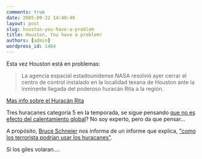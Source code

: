 ```yaml
---
comments: true
date: 2005-09-22 14:40:49
layout: post
slug: houston-you-have-a-problem
title: Houston, You have a problem!
authors: [admin]
wordpress_id: 1464
---
```


Esta vez Houston está en problemas:


> La agencia espacial estadounidense NASA resolvió ayer cerrar el centro de control instalado en la localidad texana de Houston ante la inminente llegada del poderoso huracán Rita a la región.


[Mas info sobre el Huracán Rita](http://replay.waybackmachine.org/20060211180559/http://news.google.cl/news?q=rita%20nasa&hl=es&lr=&rls=GGLG,GGLG:2005-27,GGLG:en&sa=N&tab=wn)

Tres huracanes categoría 5 en la temporada, se sigue pensando [que no es efecto del calentamiento global](http://replay.waybackmachine.org/20060211180559/http://cdp.blogsome.com/)?
No soy experto, pero da que pensar...

A propósito, [Bruce Schneier](http://replay.waybackmachine.org/20060211180559/http://www.schneier.com/blog/archives/2005/09/terrorists_and_1.html) nos informa de un informe que explica, ["como los terrorista podrían usar los huracanes"](http://replay.waybackmachine.org/20060211180559/http://blogs.washingtonpost.com/earlywarning/files/HowTerroristsMightExploitaHurricane15Sept2004.pdf).

Si los giles volaran....
